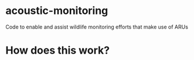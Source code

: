 # acoustic-monitoring
Code to enable and assist wildlife monitoring efforts that make use of ARUs

# How does this work?
